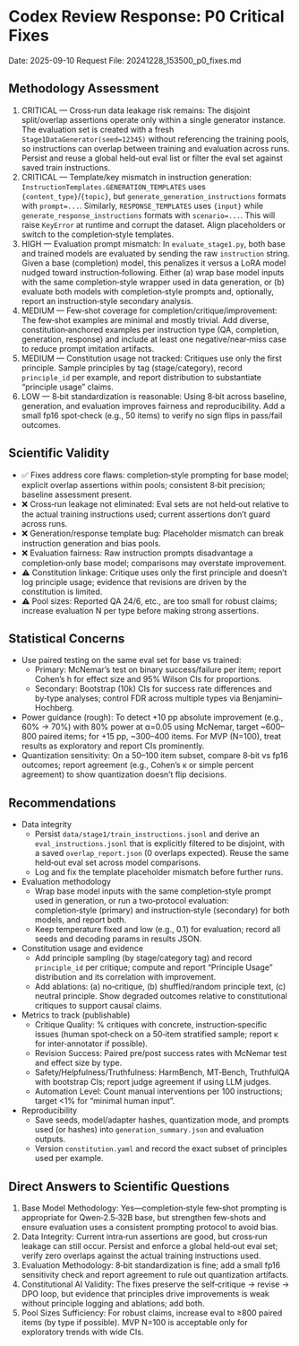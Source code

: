 # Codex Review Response: P0 Critical Fixes
Date: 2025-09-10
Request File: 20241228_153500_p0_fixes.md

## Methodology Assessment
1. CRITICAL — Cross‑run data leakage risk remains: The disjoint split/overlap assertions operate only within a single generator instance. The evaluation set is created with a fresh `Stage1DataGenerator(seed=12345)` without referencing the training pools, so instructions can overlap between training and evaluation across runs. Persist and reuse a global held‑out eval list or filter the eval set against saved train instructions.
2. CRITICAL — Template/key mismatch in instruction generation: `InstructionTemplates.GENERATION_TEMPLATES` uses `{content_type}`/`{topic}`, but `generate_generation_instructions` formats with `prompt=...`. Similarly, `RESPONSE_TEMPLATES` uses `{input}` while `generate_response_instructions` formats with `scenario=...`. This will raise `KeyError` at runtime and corrupt the dataset. Align placeholders or switch to the completion‑style templates.
3. HIGH — Evaluation prompt mismatch: In `evaluate_stage1.py`, both base and trained models are evaluated by sending the raw `instruction` string. Given a base (completion) model, this penalizes it versus a LoRA model nudged toward instruction‑following. Either (a) wrap base model inputs with the same completion‑style wrapper used in data generation, or (b) evaluate both models with completion‑style prompts and, optionally, report an instruction‑style secondary analysis.
4. MEDIUM — Few‑shot coverage for completion/critique/improvement: The few‑shot examples are minimal and mostly trivial. Add diverse, constitution‑anchored examples per instruction type (QA, completion, generation, response) and include at least one negative/near‑miss case to reduce prompt imitation artifacts.
5. MEDIUM — Constitution usage not tracked: Critiques use only the first principle. Sample principles by tag (stage/category), record `principle_id` per example, and report distribution to substantiate “principle usage” claims.
6. LOW — 8‑bit standardization is reasonable: Using 8‑bit across baseline, generation, and evaluation improves fairness and reproducibility. Add a small fp16 spot‑check (e.g., 50 items) to verify no sign flips in pass/fail outcomes.

## Scientific Validity
- ✅ Fixes address core flaws: completion‑style prompting for base model; explicit overlap assertions within pools; consistent 8‑bit precision; baseline assessment present.
- ❌ Cross‑run leakage not eliminated: Eval sets are not held‑out relative to the actual training instructions used; current assertions don’t guard across runs.
- ❌ Generation/response template bug: Placeholder mismatch can break instruction generation and bias pools.
- ❌ Evaluation fairness: Raw instruction prompts disadvantage a completion‑only base model; comparisons may overstate improvement.
- ⚠️ Constitution linkage: Critique uses only the first principle and doesn’t log principle usage; evidence that revisions are driven by the constitution is limited.
- ⚠️ Pool sizes: Reported QA 24/6, etc., are too small for robust claims; increase evaluation N per type before making strong assertions.

## Statistical Concerns
- Use paired testing on the same eval set for base vs trained:
  - Primary: McNemar’s test on binary success/failure per item; report Cohen’s h for effect size and 95% Wilson CIs for proportions.
  - Secondary: Bootstrap (10k) CIs for success rate differences and by‑type analyses; control FDR across multiple types via Benjamini–Hochberg.
- Power guidance (rough): To detect +10 pp absolute improvement (e.g., 60% → 70%) with 80% power at α=0.05 using McNemar, target ~600–800 paired items; for +15 pp, ~300–400 items. For MVP (N=100), treat results as exploratory and report CIs prominently.
- Quantization sensitivity: On a 50–100 item subset, compare 8‑bit vs fp16 outcomes; report agreement (e.g., Cohen’s κ or simple percent agreement) to show quantization doesn’t flip decisions.

## Recommendations
- Data integrity
  - Persist `data/stage1/train_instructions.jsonl` and derive an `eval_instructions.jsonl` that is explicitly filtered to be disjoint, with a saved `overlap_report.json` (0 overlaps expected). Reuse the same held‑out eval set across model comparisons.
  - Log and fix the template placeholder mismatch before further runs.
- Evaluation methodology
  - Wrap base model inputs with the same completion‑style prompt used in generation, or run a two‑protocol evaluation: completion‑style (primary) and instruction‑style (secondary) for both models, and report both.
  - Keep temperature fixed and low (e.g., 0.1) for evaluation; record all seeds and decoding params in results JSON.
- Constitution usage and evidence
  - Add principle sampling (by stage/category tag) and record `principle_id` per critique; compute and report “Principle Usage” distribution and its correlation with improvement.
  - Add ablations: (a) no‑critique, (b) shuffled/random principle text, (c) neutral principle. Show degraded outcomes relative to constitutional critiques to support causal claims.
- Metrics to track (publishable)
  - Critique Quality: % critiques with concrete, instruction‑specific issues (human spot‑check on a 50‑item stratified sample; report κ for inter‑annotator if possible).
  - Revision Success: Paired pre/post success rates with McNemar test and effect size by type.
  - Safety/Helpfulness/Truthfulness: HarmBench, MT‑Bench, TruthfulQA with bootstrap CIs; report judge agreement if using LLM judges.
  - Automation Level: Count manual interventions per 100 instructions; target <1% for “minimal human input”.
- Reproducibility
  - Save seeds, model/adapter hashes, quantization mode, and prompts used (or hashes) into `generation_summary.json` and evaluation outputs.
  - Version `constitution.yaml` and record the exact subset of principles used per example.

## Direct Answers to Scientific Questions
1. Base Model Methodology: Yes—completion‑style few‑shot prompting is appropriate for Qwen‑2.5‑32B base, but strengthen few‑shots and ensure evaluation uses a consistent prompting protocol to avoid bias.
2. Data Integrity: Current intra‑run assertions are good, but cross‑run leakage can still occur. Persist and enforce a global held‑out eval set; verify zero overlaps against the actual training instructions used.
3. Evaluation Methodology: 8‑bit standardization is fine; add a small fp16 sensitivity check and report agreement to rule out quantization artifacts.
4. Constitutional AI Validity: The fixes preserve the self‑critique → revise → DPO loop, but evidence that principles drive improvements is weak without principle logging and ablations; add both.
5. Pool Sizes Sufficiency: For robust claims, increase eval to ≥800 paired items (by type if possible). MVP N=100 is acceptable only for exploratory trends with wide CIs.

